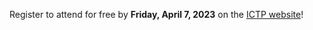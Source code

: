Register to attend for free by **Friday, April 7, 2023** on the [ICTP website](https://indico.ictp.it/event/10166)!

<!-- Submit your Talk Abstracts by **Friday, March 31, 2023 (23:59 AoE)** on this **[Google Form](https://docs.google.com/forms/d/e/1FAIpQLSebPUpNPnkG2dOHA1Pc6-jLr_-wM0rLVMQnwN2jfEwVXVawVQ/viewform)**.  -->